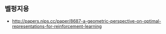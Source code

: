 ## 벨펑지용

* http://papers.nips.cc/paper/8687-a-geometric-perspective-on-optimal-representations-for-reinforcement-learning
